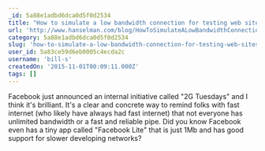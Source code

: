 ```yaml
---
_id: 5a88e1adbd6dca0d5f0d2534
title: "How to simulate a low bandwidth connection for testing web sites and applications"
url: 'http://www.hanselman.com/blog/HowToSimulateALowBandwidthConnectionForTestingWebSitesAndApplications.aspx'
category: 5a88e1adbd6dca0d5f0d2534
slug: 'how-to-simulate-a-low-bandwidth-connection-for-testing-web-sites-and-applications'
user_id: 5a83ce59d6eb0005c4ecda2c
username: 'bill-s'
createdOn: '2015-11-01T00:09:11.000Z'
tags: []
---
```


Facebook just announced an internal initiative called "2G Tuesdays" and I think it's brilliant. It's a clear and concrete way to remind folks with fast internet (who likely have always had fast internet) that not everyone has unlimited bandwidth or a fast and reliable pipe. Did you know Facebook even has a tiny app called "Facebook Lite" that is just 1Mb and has good support for slower developing networks?
